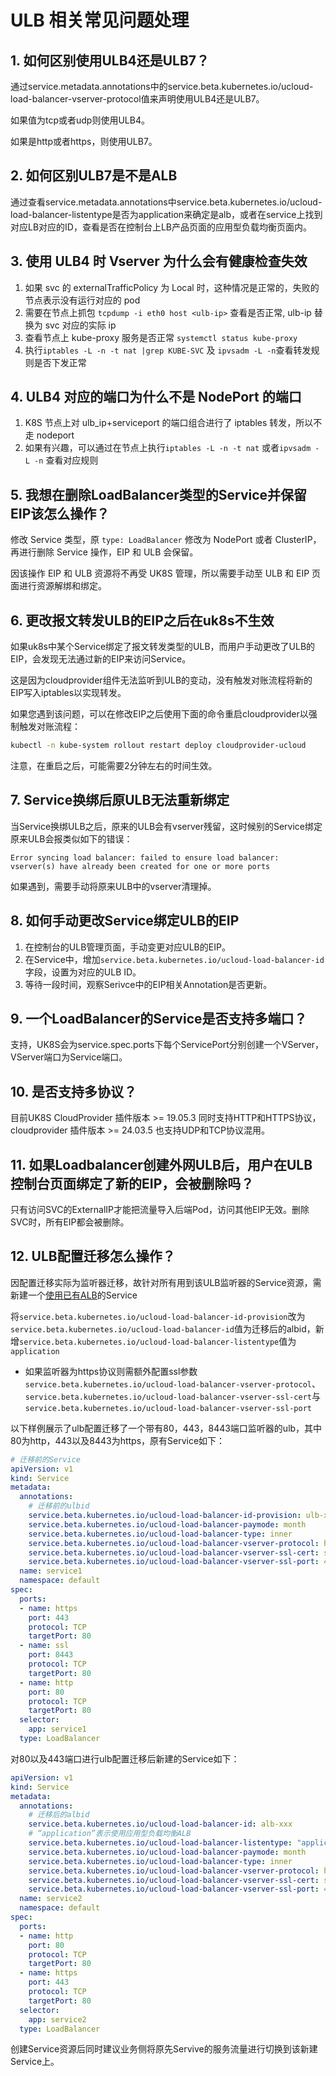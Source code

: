 # ULB 相关常见问题处理

## 1. 如何区别使用ULB4还是ULB7？

通过service.metadata.annotations中的service.beta.kubernetes.io/ucloud-load-balancer-vserver-protocol值来声明使用ULB4还是ULB7。

如果值为tcp或者udp则使用ULB4。

如果是http或者https，则使用ULB7。

## 2. 如何区别ULB7是不是ALB

通过查看service.metadata.annotations中service.beta.kubernetes.io/ucloud-load-balancer-listentype是否为application来确定是alb，或者在service上找到对应LB对应的ID，查看是否在控制台上LB产品页面的应用型负载均衡页面内。

## 3. 使用 ULB4 时 Vserver 为什么会有健康检查失效

1. 如果 svc 的 externalTrafficPolicy 为 Local 时，这种情况是正常的，失败的节点表示没有运行对应的 pod
2. 需要在节点上抓包 `tcpdump -i eth0 host <ulb-ip>` 查看是否正常, ulb-ip 替换为 svc 对应的实际 ip
3. 查看节点上 kube-proxy 服务是否正常 `systemctl status kube-proxy`
4. 执行`iptables -L -n -t nat |grep KUBE-SVC` 及 `ipvsadm -L -n`查看转发规则是否下发正常

## 4. ULB4 对应的端口为什么不是 NodePort 的端口

1. K8S 节点上对 ulb_ip+serviceport 的端口组合进行了 iptables 转发，所以不走 nodeport
2. 如果有兴趣，可以通过在节点上执行`iptables -L -n -t nat` 或者`ipvsadm -L -n` 查看对应规则 

## 5. 我想在删除LoadBalancer类型的Service并保留EIP该怎么操作？

修改 Service 类型，原 `type: LoadBalancer` 修改为 NodePort 或者 ClusterIP，再进行删除 Service 操作，EIP 和 ULB 会保留。

因该操作 EIP 和 ULB 资源将不再受 UK8S 管理，所以需要手动至 ULB 和 EIP 页面进行资源解绑和绑定。

## 6. 更改报文转发ULB的EIP之后在uk8s不生效

如果uk8s中某个Service绑定了报文转发类型的ULB，而用户手动更改了ULB的EIP，会发现无法通过新的EIP来访问Service。

这是因为cloudprovider组件无法监听到ULB的变动，没有触发对账流程将新的EIP写入iptables以实现转发。

如果您遇到该问题，可以在修改EIP之后使用下面的命令重启cloudprovider以强制触发对账流程：

```bash
kubectl -n kube-system rollout restart deploy cloudprovider-ucloud
```

注意，在重启之后，可能需要2分钟左右的时间生效。

## 7. Service换绑后原ULB无法重新绑定

当Service换绑ULB之后，原来的ULB会有vserver残留，这时候别的Service绑定原来ULB会报类似如下的错误：

```
Error syncing load balancer: failed to ensure load balancer: vserver(s) have already been created for one or more ports
```

如果遇到，需要手动将原来ULB中的vserver清理掉。

## 8. 如何手动更改Service绑定ULB的EIP

1. 在控制台的ULB管理页面，手动变更对应ULB的EIP。
2. 在Service中，增加`service.beta.kubernetes.io/ucloud-load-balancer-id`字段，设置为对应的ULB ID。
3. 等待一段时间，观察Serivce中的EIP相关Annotation是否更新。


## 9. 一个LoadBalancer的Service是否支持多端口？

支持，UK8S会为service.spec.ports下每个ServicePort分别创建一个VServer，VServer端口为Service端口。

## 10. 是否支持多协议？

目前UK8S CloudProvider 插件版本 >= 19.05.3 同时支持HTTP和HTTPS协议，cloudprovider 插件版本 >= 24.03.5 也支持UDP和TCP协议混用。

## 11. 如果Loadbalancer创建外网ULB后，用户在ULB控制台页面绑定了新的EIP，会被删除吗？

只有访问SVC的ExternalIP才能把流量导入后端Pod，访问其他EIP无效。删除SVC时，所有EIP都会被删除。

## 12. ULB配置迁移怎么操作？

因配置迁移实际为监听器迁移，故针对所有用到该ULB监听器的Service资源，需新建一个[使用已有ALB](https://docs.ucloud.cn/uk8s/service/ulb_designation?id=%e4%bd%bf%e7%94%a8%e5%b7%b2%e6%9c%89alb)的Service

将`service.beta.kubernetes.io/ucloud-load-balancer-id-provision`改为`service.beta.kubernetes.io/ucloud-load-balancer-id`值为迁移后的albid，新增`service.beta.kubernetes.io/ucloud-load-balancer-listentype`值为`application`

* 如果监听器为https协议则需额外配置ssl参数`service.beta.kubernetes.io/ucloud-load-balancer-vserver-protocol`、`service.beta.kubernetes.io/ucloud-load-balancer-vserver-ssl-cert`与`service.beta.kubernetes.io/ucloud-load-balancer-vserver-ssl-port`

以下样例展示了ulb配置迁移了一个带有80，443，8443端口监听器的ulb，其中80为http，443以及8443为https，原有Service如下：

```yaml
# 迁移前的Service
apiVersion: v1
kind: Service
metadata:
  annotations:
    # 迁移前的ulbid
    service.beta.kubernetes.io/ucloud-load-balancer-id-provision: ulb-xxx 
    service.beta.kubernetes.io/ucloud-load-balancer-paymode: month
    service.beta.kubernetes.io/ucloud-load-balancer-type: inner
    service.beta.kubernetes.io/ucloud-load-balancer-vserver-protocol: https
    service.beta.kubernetes.io/ucloud-load-balancer-vserver-ssl-cert: ssl-xxx
    service.beta.kubernetes.io/ucloud-load-balancer-vserver-ssl-port: 443,8443
  name: service1
  namespace: default
spec:
  ports:
  - name: https
    port: 443
    protocol: TCP
    targetPort: 80
  - name: ssl
    port: 8443
    protocol: TCP
    targetPort: 80
  - name: http
    port: 80
    protocol: TCP
    targetPort: 80
  selector:
    app: service1
  type: LoadBalancer
```

对80以及443端口进行ulb配置迁移后新建的Service如下：

```yaml
apiVersion: v1
kind: Service
metadata:
  annotations:
    # 迁移后的albid
    service.beta.kubernetes.io/ucloud-load-balancer-id: alb-xxx
    # “application”表示使用应用型负载均衡ALB
    service.beta.kubernetes.io/ucloud-load-balancer-listentype: "application"
    service.beta.kubernetes.io/ucloud-load-balancer-paymode: month
    service.beta.kubernetes.io/ucloud-load-balancer-type: inner
    service.beta.kubernetes.io/ucloud-load-balancer-vserver-protocol: https
    service.beta.kubernetes.io/ucloud-load-balancer-vserver-ssl-cert: ssl-xxx
    service.beta.kubernetes.io/ucloud-load-balancer-vserver-ssl-port: 443
  name: service2
  namespace: default
spec:
  ports:
  - name: http
    port: 80
    protocol: TCP
    targetPort: 80
  - name: https
    port: 443
    protocol: TCP
    targetPort: 80
  selector:
    app: service2
  type: LoadBalancer
```

创建Service资源后同时建议业务侧将原先Servive的服务流量进行切换到该新建Service上。